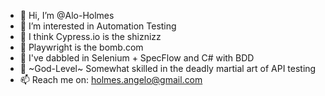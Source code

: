 - 👋 Hi, I’m @Alo-Holmes
- 👀 I’m interested in Automation Testing
- 🌱 I think Cypress.io is the shiznizz
- 🌱 Playwright is the bomb.com
- 🌱 I've dabbled in Selenium + SpecFlow and C# with BDD
- 🌱 ~God-Level~ Somewhat skilled in the deadly martial art of API testing
- 📫 Reach me on: holmes.angelo@gmail.com

<!---
Alo-Holmes/Alo-Holmes is a ✨ special ✨ repository because its `README.md` (this file) appears on your GitHub profile.
You can click the Preview link to take a look at your changes.
--->
